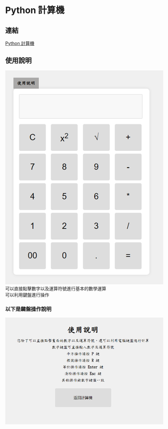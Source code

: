 # Python 計算機
## 連結
[Python 計算機](https://conan.pythonanywhere.com/)
## 使用說明
![計算機](/static/計算機.PNG)
可以直接點擊數字以及運算符號進行基本的數學運算  
可以利用鍵盤進行操作  
### 以下是鍵盤操作說明
![操作說明](/static/說明.PNG)